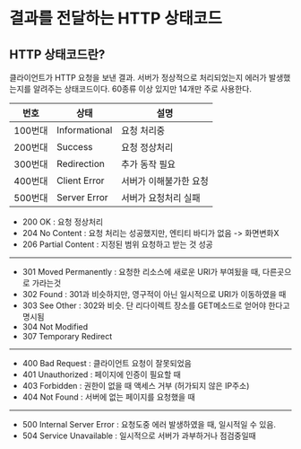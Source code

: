 # 결과를 전달하는 HTTP 상태코드


## HTTP 상태코드란?
클라이언트가 HTTP 요청을 보낸 결과. 서버가 정상적으로 처리되었는지 에러가 발생했는지를 알려주는 상태코드이다. 60종류 이상 있지만 14개만 주로 사용한다. 

번호 | 상태 | 설명
--- | --- | ---
100번대 | Informational | 요청 처리중
200번대  | Success | 요청 정상처리
300번대  | Redirection | 추가 동작 필요
400번대 | Client Error | 서버가 이해불가한 요청
500번대 | Server Error | 서버가 요청처리 실패

* 200 OK : 요청 정상처리
* 204 No Content : 요청 처리는 성공했지만, 엔티티 바디가 없음 -> 화면변화X
* 206 Partial Content : 지정된 범위 요청하고 받는 것 성공

---

* 301 Moved Permanently : 요청한 리소스에 새로운 URI가 부여됬을 때, 다른곳으로 가라는것
* 302 Found : 301과 비슷하지만, 영구적이 아닌 일시적으로 URI가 이동하였을 때
* 303 See Other : 302와 비슷. 단 리다이렉트 장소를 GET메소드로 얻어야 한다고 명시됨
* 304 Not Modified 
* 307 Temporary Redirect

--- 

* 400 Bad Request : 클라이언트 요청이 잘못되었음
* 401 Unauthorized : 페이지에 인증이 필요할 때
* 403 Forbidden : 권한이 없을 때 액세스 거부 (허가되지 않은 IP주소)
* 404 Not Found : 서버에 없는 페이지를 요청했을 때

---

* 500 Internal Server Error : 요청도중 에러 발생하였을 때, 일시적일 수 있음.
* 504 Service Unavailable : 일시적으로 서버가 과부하거나 점검중일때


